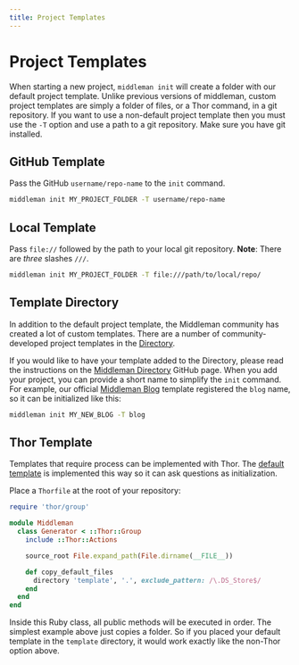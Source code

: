 ```yaml
---
title: Project Templates
---
```


# Project Templates

When starting a new project, `middleman init` will create a folder with our default project template. Unlike previous versions of middleman, custom project templates are simply a folder of files, or a Thor command, in a git repository. If you want to use a non-default project template then you must use the `-T` option and use a path to a git repository. Make sure you have git installed.

## GitHub Template

Pass the GitHub `username/repo-name` to the `init` command.

```bash
middleman init MY_PROJECT_FOLDER -T username/repo-name
```

## Local Template

Pass `file://` followed by the path to your local git repository. **Note**: There are *three* slashes `///`.

```bash
middleman init MY_PROJECT_FOLDER -T file:///path/to/local/repo/
```

## Template Directory

In addition to the default project template, the Middleman community has created a lot of custom templates. There are a number of community-developed project templates in the [Directory](https://directory.middlemanapp.com/).

If you would like to have your template added to the Directory, please read the instructions on the [Middleman Directory](https://github.com/middleman/middleman-directory) GitHub page. When you add your project, you can provide a short name to simplify the `init` command. For example, our official [Middleman Blog](https://github.com/middleman/middleman-blog) template registered the `blog` name, so it can be initialized like this:

```bash
middleman init MY_NEW_BLOG -T blog
```

## Thor Template

Templates that require process can be implemented with Thor. The [default template](https://github.com/middleman/middleman-templates-default) is implemented this way so it can ask questions as initialization.

Place a `Thorfile` at the root of your repository:

```ruby
require 'thor/group'

module Middleman
  class Generator < ::Thor::Group
    include ::Thor::Actions

    source_root File.expand_path(File.dirname(__FILE__))

    def copy_default_files
      directory 'template', '.', exclude_pattern: /\.DS_Store$/
    end
  end
end
```

Inside this Ruby class, all public methods will be executed in order. The simplest example above just copies a folder. So if you placed your default template in the `template` directory, it would work exactly like the non-Thor option above.
